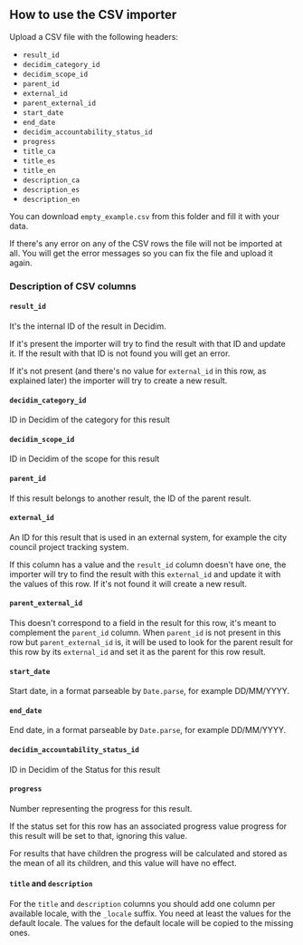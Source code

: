 ## How to use the CSV importer

Upload a CSV file with the following headers:

- `result_id`
- `decidim_category_id`
- `decidim_scope_id`
- `parent_id`
- `external_id`
- `parent_external_id`
- `start_date`
- `end_date`
- `decidim_accountability_status_id`
- `progress`
- `title_ca`
- `title_es`
- `title_en`
- `description_ca`
- `description_es`
- `description_en`

You can download `empty_example.csv` from this folder and fill it with your data. 

If there's any error on any of the CSV rows the file will not be imported at all. You will get the error messages so you can fix the file and upload it again.  

### Description of CSV columns

#### `result_id` 
It's the internal ID of the result in Decidim.

If it's present the importer will try to find the result with that ID and update it. If the result with that ID is not found you will get an error.

If it's not present (and there's no value for `external_id` in this row, as explained later) the importer will try to create a new result.


#### `decidim_category_id`
ID in Decidim of the category for this result


#### `decidim_scope_id`
ID in Decidim of the scope for this result


#### `parent_id`
If this result belongs to another result, the ID of the parent result.


#### `external_id`
An ID for this result that is used in an external system, for example the city council project tracking system.

If this column has a value and the `result_id` column doesn't have one, the importer will try to find the result with this `external_id` and update it with the values of this row. If it's not found it will create a new result.


#### `parent_external_id`
This doesn't correspond to a field in the result for this row, it's meant to complement the `parent_id` column. When `parent_id` is not present in this row but `parent_external_id` is, it will be used to look for the parent result for this row by its `external_id` and set it as the parent for this row result.


#### `start_date`
Start date, in a format parseable by `Date.parse`, for example DD/MM/YYYY.


#### `end_date`
End date, in a format parseable by `Date.parse`, for example DD/MM/YYYY.


#### `decidim_accountability_status_id`
ID in Decidim of the Status for this result


#### `progress`
Number representing the progress for this result. 

If the status set for this row has an associated progress value progress for this result will be set to that, ignoring this value.

For results that have children the progress will be calculated and stored as the mean of all its children, and this value will have no effect.


#### `title` and `description`
For the  `title` and `description` columns you should add one column per available locale, with the `_locale` suffix. You need at least the values for the default locale. The values for the default locale will be copied to the missing ones.



